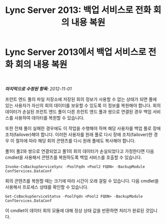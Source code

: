 ﻿---
title: 'Lync Server 2013: 백업 서비스로 전화 회의 내용 복원'
TOCTitle: 백업 서비스로 전화 회의 내용 복원
ms:assetid: 3e0f18ec-7319-4c07-a59b-2938e7787bc9
ms:mtpsurl: https://technet.microsoft.com/ko-kr/library/JJ688030(v=OCS.15)
ms:contentKeyID: 49885734
ms.date: 08/10/2015
mtps_version: v=OCS.15
ms.translationtype: HT
---

# Lync Server 2013에서 백업 서비스로 전화 회의 내용 복원

 

_**마지막으로 수정된 항목:** 2012-11-01_

프런트 엔드 풀의 파일 저장소에 저장된 회의 정보가 사용할 수 없는 상태가 되면 풀에 있는 사용자가 자신의 회의 데이터를 보유할 수 있도록 이 정보를 복원해야 합니다. 회의 데이터가 손실된 프런트 엔드 풀이 다른 프런트 엔드 풀과 쌍으로 연결된 경우 백업 서비스를 사용하여 데이터를 복원할 수 있습니다.

또한 전체 풀이 실패한 경우에도 이 작업을 수행해야 하며 해당 사용자를 백업 풀로 장애 조치(failover)해야 합니다. 이러한 사용자를 원래 풀로 다시 장애 조치(failover)한 경우 이 절차에 따라 해당 회의 콘텐츠를 다시 원래 풀에도 복사해야 합니다.

풀1이 풀2와 쌍으로 연결되었고 풀1의 회의 데이터가 손실되었다고 가정한다면 다음 cmdlet을 사용해서 콘텐츠를 복원하도록 백업 서비스를 호출할 수 있습니다.

    Invoke-CsBackupServiceSync -PoolFqdn <Pool2 FQDN> -BackupModule ConfServices.DataConf

회의 콘텐츠를 복원할 때는 크기에 따라 시간이 오래 걸릴 수 있습니다. 다음 cmdlet을 사용해서 프로세스 상태를 확인할 수 있습니다.

    Get-CsBackupServiceStatus -PoolFqdn <Pool2 FQDN> -BackupModule ConfServices.DataConf

이 cmdlet이 데이터 회의 모듈에 대해 정상 상태 값을 반환하면 처리가 완료된 것입니다.


